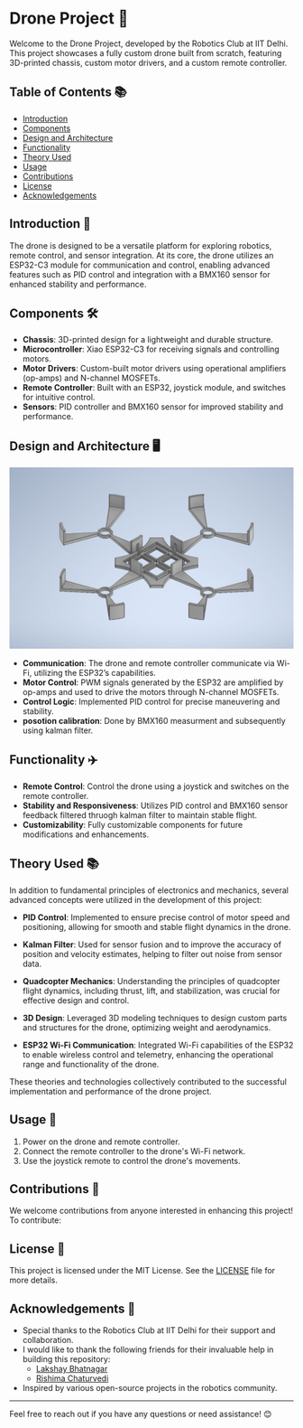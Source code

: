 # Drone Project 🚀

Welcome to the Drone Project, developed by the Robotics Club at IIT Delhi. This project showcases a fully custom drone built from scratch, featuring 3D-printed chassis, custom motor drivers, and a custom remote controller.

## Table of Contents 📚
- [Introduction](https://github.com/Arnav-panjla/Robo-Drone/blob/main/README.md#introduction-)
- [Components](https://github.com/Arnav-panjla/Robo-Drone/blob/main/README.md#components-%EF%B8%8F)
- [Design and Architecture](https://github.com/Arnav-panjla/Robo-Drone/blob/main/README.md#design-and-architecture-%EF%B8%8F)
- [Functionality](https://github.com/Arnav-panjla/Robo-Drone/blob/main/README.md#functionality-%EF%B8%8F)
- [Theory Used](https://github.com/Arnav-panjla/Robo-Drone/blob/main/README.md#functionality-%EF%B8%8F)
- [Usage](https://github.com/Arnav-panjla/Robo-Drone/blob/main/README.md#usage-)
- [Contributions](https://github.com/Arnav-panjla/Robo-Drone/blob/main/README.md#contributions-)
- [License](https://github.com/Arnav-panjla/Robo-Drone/blob/main/README.md#license-)
- [Acknowledgements](https://github.com/Arnav-panjla/Robo-Drone/blob/main/README.md#acknowledgements-)

## Introduction 🌟

The drone is designed to be a versatile platform for exploring robotics, remote control, and sensor integration. At its core, the drone utilizes an ESP32-C3 module for communication and control, enabling advanced features such as PID control and integration with a BMX160 sensor for enhanced stability and performance.

## Components 🛠️

- **Chassis**: 3D-printed design for a lightweight and durable structure.
- **Microcontroller**: Xiao ESP32-C3 for receiving signals and controlling motors.
- **Motor Drivers**: Custom-built motor drivers using operational amplifiers (op-amps) and N-channel MOSFETs.
- **Remote Controller**: Built with an ESP32, joystick module, and switches for intuitive control.
- **Sensors**: PID controller and BMX160 sensor for improved stability and performance.

## Design and Architecture 🖥️

<img src=".\public\asssets\CADimage.jpg" alt="CADimage" width="600"/>

- **Communication**: The drone and remote controller communicate via Wi-Fi, utilizing the ESP32’s capabilities.
- **Motor Control**: PWM signals generated by the ESP32 are amplified by op-amps and used to drive the motors through N-channel MOSFETs.
- **Control Logic**: Implemented PID control for precise maneuvering and stability.
- **posotion calibration**: Done by BMX160 measurment and subsequently using kalman filter.

## Functionality ✈️

- **Remote Control**: Control the drone using a joystick and switches on the remote controller.
- **Stability and Responsiveness**: Utilizes PID control and BMX160 sensor feedback filtered thruogh kalman filter to maintain stable flight.
- **Customizability**: Fully customizable components for future modifications and enhancements.


## Theory Used 📚

In addition to fundamental principles of electronics and mechanics, several advanced concepts were utilized in the development of this project:

- **PID Control**: Implemented to ensure precise control of motor speed and positioning, allowing for smooth and stable flight dynamics in the drone.
  
- **Kalman Filter**: Used for sensor fusion and to improve the accuracy of position and velocity estimates, helping to filter out noise from sensor data.

- **Quadcopter Mechanics**: Understanding the principles of quadcopter flight dynamics, including thrust, lift, and stabilization, was crucial for effective design and control.

- **3D Design**: Leveraged 3D modeling techniques to design custom parts and structures for the drone, optimizing weight and aerodynamics.

- **ESP32 Wi-Fi Communication**: Integrated Wi-Fi capabilities of the ESP32 to enable wireless control and telemetry, enhancing the operational range and functionality of the drone.

These theories and technologies collectively contributed to the successful implementation and performance of the drone project.

## Usage 📡

1. Power on the drone and remote controller.
2. Connect the remote controller to the drone's Wi-Fi network.
3. Use the joystick remote to control the drone's movements.

## Contributions 🤝

We welcome contributions from anyone interested in enhancing this project! To contribute:


## License 📜

This project is licensed under the MIT License. See the [LICENSE](LICENSE) file for more details.

## Acknowledgements 🙏

- Special thanks to the Robotics Club at IIT Delhi for their support and collaboration.
- I would like to thank the following friends for their invaluable help in building this repository:
    - [Lakshay Bhatnagar](https://github.com/Lakshya-bh) 
    - [Rishima Chaturvedi](https://github.com/friendusername)
- Inspired by various open-source projects in the robotics community.

---

Feel free to reach out if you have any questions or need assistance! 😊

